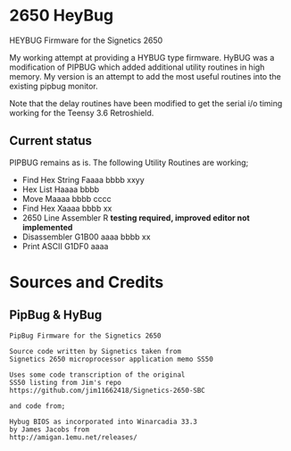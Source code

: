 # 2650	HeyBug
HEYBUG Firmware for the Signetics 2650

My working attempt at providing a HYBUG type firmware.
HyBUG was a modification of PIPBUG which added additional utility routines in high memory. My version is an attempt to add the most useful routines into the existing pipbug monitor.

Note that the delay routines have been modified to get the serial i/o timing working for the Teensy 3.6 Retroshield.
## Current status

PIPBUG remains as is.
The following Utility Routines are working;
- Find Hex String    	Faaaa bbbb xxyy
- Hex List           	Haaaa bbbb
- Move             	Maaaa bbbb cccc
- Find Hex        Xaaaa bbbb xx
- 2650 Line Assembler R **testing required, improved editor not implemented**
- Disassembler        G1B00 aaaa bbbb xx
- Print ASCII         G1DF0 aaaa

# Sources and Credits
 
## PipBug & HyBug
```
PipBug Firmware for the Signetics 2650

Source code written by Signetics taken from
Signetics 2650 microprocessor application memo SS50

Uses some code transcription of the original 
SS50 listing from Jim's repo
https://github.com/jim11662418/Signetics-2650-SBC

and code from;

Hybug BIOS as incorporated into Winarcadia 33.3
by James Jacobs from
http://amigan.1emu.net/releases/
```

